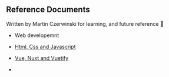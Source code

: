 ## Reference Documents
Written by Martin Czerwinski for learning, and future reference 👀

- Web developemnt

- [Html, Css and Javascript](https://github.com/CMQNordic/reference-documents/blob/main/ReferenceDoc-Html-Css-Javascript.md#reference-guide----html-css--javascript-)

- [Vue, Nuxt and Vuetify](https://github.com/CMQNordic/reference-documents/blob/main/ReferenceDoc-Vue-Nuxt-Vuetify.md#reference-guide---vue--nuxt--vuetify)

- 